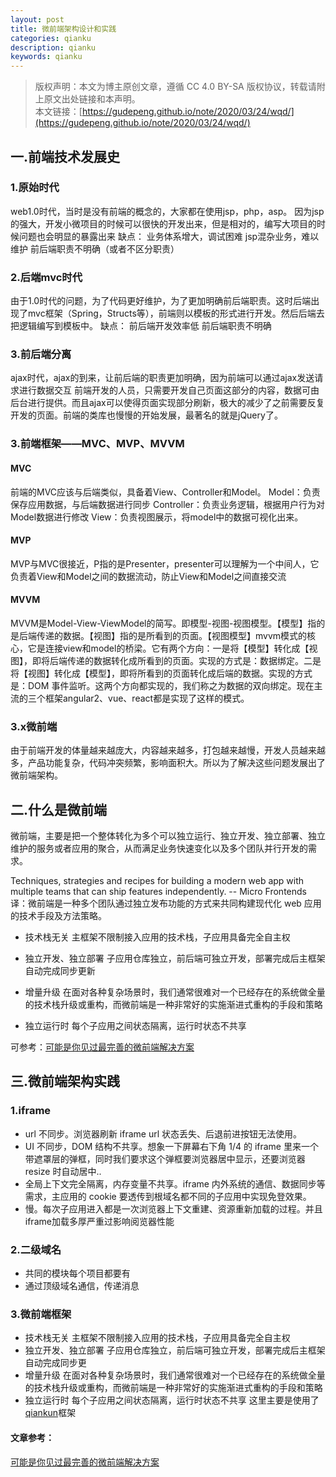 ```yaml
---
layout: post
title: 微前端架构设计和实践
categories: qianku
description: qianku
keywords: qianku
---
```

>版权声明：本文为博主原创文章，遵循 CC 4.0 BY-SA 版权协议，转载请附上原文出处链接和本声明。  
本文链接：[https://gudepeng.github.io/note/2020/03/24/wqd/](https://gudepeng.github.io/note/2020/03/24/wqd/)

## 一.前端技术发展史
### 1.原始时代
web1.0时代，当时是没有前端的概念的，大家都在使用jsp，php，asp。
因为jsp的强大，开发小微项目的时候可以很快的开发出来，但是相对的，编写大项目的时候问题也会明显的暴露出来
缺点：
    业务体系增大，调试困难
    jsp混杂业务，难以维护
    前后端职责不明确（或者不区分职责）

### 2.后端mvc时代
由于1.0时代的问题，为了代码更好维护，为了更加明确前后端职责。这时后端出现了mvc框架（Spring，Structs等），前端则以模板的形式进行开发。然后后端去把逻辑编写到模板中。
缺点：
    前后端开发效率低
    前后端职责不明确

### 3.前后端分离
ajax时代，ajax的到来，让前后端的职责更加明确，因为前端可以通过ajax发送请求进行数据交互
前端开发的人员，只需要开发自己页面这部分的内容，数据可由后台进行提供。而且ajax可以使得页面实现部分刷新，极大的减少了之前需要反复开发的页面。前端的类库也慢慢的开始发展，最著名的就是jQuery了。

### 3.前端框架——MVC、MVP、MVVM
#### MVC
前端的MVC应该与后端类似，具备着View、Controller和Model。
Model：负责保存应用数据，与后端数据进行同步
Controller：负责业务逻辑，根据用户行为对Model数据进行修改
View：负责视图展示，将model中的数据可视化出来。
#### MVP
MVP与MVC很接近，P指的是Presenter，presenter可以理解为一个中间人，它负责着View和Model之间的数据流动，防止View和Model之间直接交流

#### MVVM
MVVM是Model-View-ViewModel的简写。即模型-视图-视图模型。【模型】指的是后端传递的数据。【视图】指的是所看到的页面。【视图模型】mvvm模式的核心，它是连接view和model的桥梁。它有两个方向：一是将【模型】转化成【视图】，即将后端传递的数据转化成所看到的页面。实现的方式是：数据绑定。二是将【视图】转化成【模型】，即将所看到的页面转化成后端的数据。实现的方式是：DOM 事件监听。这两个方向都实现的，我们称之为数据的双向绑定。现在主流的三个框架angular2、vue、react都是实现了这样的模式。

### 3.x微前端
由于前端开发的体量越来越庞大，内容越来越多，打包越来越慢，开发人员越来越多，产品功能复杂，代码冲突频繁，影响面积大。所以为了解决这些问题发展出了微前端架构。


## 二.什么是微前端
微前端，主要是把一个整体转化为多个可以独立运行、独立开发、独立部署、独立维护的服务或者应用的聚合，从而满足业务快速变化以及多个团队并行开发的需求。

Techniques, strategies and recipes for building a modern web app with multiple teams that can ship features independently. -- Micro Frontends
译：微前端是一种多个团队通过独立发布功能的方式来共同构建现代化 web 应用的技术手段及方法策略。

* 技术栈无关
主框架不限制接入应用的技术栈，子应用具备完全自主权

* 独立开发、独立部署
子应用仓库独立，前后端可独立开发，部署完成后主框架自动完成同步更新

* 增量升级
在面对各种复杂场景时，我们通常很难对一个已经存在的系统做全量的技术栈升级或重构，而微前端是一种非常好的实施渐进式重构的手段和策略

* 独立运行时
每个子应用之间状态隔离，运行时状态不共享

可参考：[可能是你见过最完善的微前端解决方案](https://zhuanlan.zhihu.com/p/78362028)
## 三.微前端架构实践
### 1.iframe
* url 不同步。浏览器刷新 iframe url 状态丢失、后退前进按钮无法使用。
* UI 不同步，DOM 结构不共享。想象一下屏幕右下角 1/4 的 iframe 里来一个带遮罩层的弹框，同时我们要求这个弹框要浏览器居中显示，还要浏览器 resize 时自动居中..
* 全局上下文完全隔离，内存变量不共享。iframe 内外系统的通信、数据同步等需求，主应用的 cookie 要透传到根域名都不同的子应用中实现免登效果。
* 慢。每次子应用进入都是一次浏览器上下文重建、资源重新加载的过程。并且iframe加载多厚严重过影响阅览器性能
### 2.二级域名
* 共同的模块每个项目都要有
* 通过顶级域名通信，传递消息
### 3.微前端框架
* 技术栈无关
主框架不限制接入应用的技术栈，子应用具备完全自主权
* 独立开发、独立部署
子应用仓库独立，前后端可独立开发，部署完成后主框架自动完成同步更
* 增量升级
在面对各种复杂场景时，我们通常很难对一个已经存在的系统做全量的技术栈升级或重构，而微前端是一种非常好的实施渐进式重构的手段和策略
* 独立运行时
每个子应用之间状态隔离，运行时状态不共享
这里主要是使用了[qiankun](https://qiankun.umijs.org/zh/guide/)框架

#### 文章参考：
[可能是你见过最完善的微前端解决方案](https://zhuanlan.zhihu.com/p/78362028)


